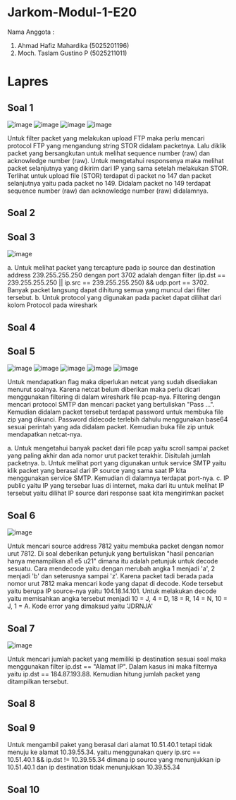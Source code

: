 # Jarkom-Modul-1-E20
Nama Anggota :
1. Ahmad Hafiz Mahardika   (5025201196)
2. Moch. Taslam Gustino P  (5025211011)

# Lapres

## Soal 1
![image](https://github.com/gustino7/Jarkom-Modul-1-E20/assets/93267604/2aaa00d3-82a2-4d7c-ac64-01af1f7e0a39)
![image](https://github.com/gustino7/Jarkom-Modul-1-E20/assets/93267604/6a70e588-a0c9-4c7b-a192-f53e6779cc42)
![image](https://github.com/gustino7/Jarkom-Modul-1-E20/assets/93267604/ede8feaf-67d6-4d08-9f48-6382569ba6aa)
![image](https://github.com/gustino7/Jarkom-Modul-1-E20/assets/93267604/b8db161d-fd19-4f10-a1d1-f28666dd7a51)

Untuk filter packet yang melakukan upload FTP maka perlu mencari protocol FTP yang mengandung string STOR didalam packetnya. Lalu diklik packet yang bersangkutan untuk melihat sequence number (raw) dan acknowledge number (raw). Untuk mengetahui responsenya maka melihat packet selanjutnya yang dikirim dari IP yang sama setelah melakukan STOR. Terlihat untuk upload file (STOR) terdapat di packet no 147 dan packet selanjutnya yaitu pada packet no 149. Didalam packet no 149 terdapat sequence number (raw) dan acknowledge number (raw) didalamnya.

## Soal 2

## Soal 3
![image](https://github.com/gustino7/Jarkom-Modul-1-E20/assets/93267604/f0249de0-d078-4073-93aa-890b6c449cc7)

a. Untuk melihat packet yang tercapture pada ip source dan destination address 239.255.255.250 dengan port 3702 adalah dengan filter (ip.dst == 239.255.255.250 || ip.src == 239.255.255.250) && udp.port == 3702. Banyak packet langsung dapat dihitung semua yang muncul dari filter tersebut.
b. Untuk protocol yang digunakan pada packet dapat dilihat dari kolom Protocol pada wireshark

## Soal 4

## Soal 5
![image](https://github.com/gustino7/Jarkom-Modul-1-E20/assets/93267604/608d09bb-c539-4b8b-b255-376f96778200)
![image](https://github.com/gustino7/Jarkom-Modul-1-E20/assets/93267604/7b3c955d-1dac-4885-a2c9-e593bef4283d)
![image](https://github.com/gustino7/Jarkom-Modul-1-E20/assets/93267604/369b1a6b-6848-4237-9cd5-c13b77f85f92)
![image](https://github.com/gustino7/Jarkom-Modul-1-E20/assets/93267604/71e52835-a4d0-4d33-a228-f51a8eb13fc4)
![image](https://github.com/gustino7/Jarkom-Modul-1-E20/assets/93267604/2f15bfe3-62f0-472c-947d-3666d71c3e00)

Untuk mendapatkan flag maka diperlukan netcat yang sudah disediakan menurut soalnya. Karena netcat belum diberikan maka perlu dicari menggunakan filtering di dalam wireshark file pcap-nya. Filtering dengan mencari protocol SMTP dan mencari packet yang bertuliskan "Pass ...". Kemudian didalam packet tersebut terdapat password untuk membuka file zip yang dikunci. Password didecode terlebih dahulu menggunakan base64 sesuai perintah yang ada didalam packet. Kemudian buka file zip untuk mendapatkan netcat-nya.

a. Untuk mengetahui banyak packet dari file pcap yaitu scroll sampai packet yang paling akhir dan ada nomor urut packet terakhir. Disitulah jumlah packetnya.
b. Untuk melihat port yang digunakan untuk service SMTP yaitu klik packet yang berasal dari IP source yang sama saat IP kita menggunakan service SMTP. Kemudian di dalamnya terdapat port-nya.
c. IP public yaitu IP yang tersebar luas di internet, maka dari itu untuk melihat IP tersebut yaitu dilihat IP source dari response saat kita mengirimkan packet

## Soal 6
![image](https://github.com/gustino7/Jarkom-Modul-1-E20/assets/93267604/da8d1c0c-1123-4923-8f6f-490c2a16e42b)

Untuk mencari source address 7812 yaitu membuka packet dengan nomor urut 7812. Di soal deberikan petunjuk yang bertuliskan "hasil pencarian hanya menampilkan a1 e5 u21" dimana itu adalah petunjuk untuk decode sesuatu. Cara mendecode yaitu dengan merubah angka 1 menjadi 'a', 2 menjadi 'b' dan seterusnya sampai 'z'. Karena packet tadi berada pada nomor urut 7812 maka mencari kode yang dapat di decode. Kode tersebut yaitu berupa IP source-nya yaitu 104.18.14.101. Untuk melakukan decode yaitu memisahkan angka tersebut menjadi 10 = J, 4 = D, 18 = R, 14 = N, 10 = J, 1 = A. Kode error yang dimaksud yaitu 'JDRNJA'

## Soal 7
![image](https://github.com/gustino7/Jarkom-Modul-1-E20/assets/93267604/d33e8a8f-805c-449a-bba2-285f61b91efe)

Untuk mencari jumlah packet yang memiliki ip destination sesuai soal maka menggunakan filter ip.dst == "Alamat IP". Dalam kasus ini maka filternya yaitu ip.dst == 184.87.193.88. Kemudian hitung jumlah packet yang ditampilkan tersebut.

## Soal 8

## Soal 9
Untuk mengambil paket yang berasal dari alamat 10.51.40.1 tetapi tidak menuju ke alamat 10.39.55.34. yaitu menggunakan query ip.src == 10.51.40.1 && ip.dst != 10.39.55.34 dimana ip source yang menunjukkan ip 10.51.40.1 dan ip destination tidak menunjukkan 10.39.55.34

## Soal 10
